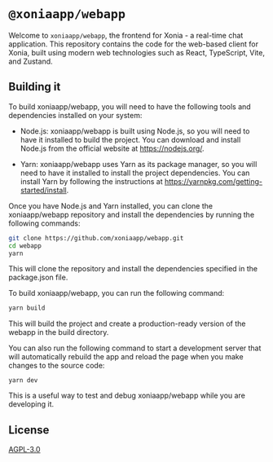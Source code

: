 # `@xoniaapp/webapp`

Welcome to `xoniaapp/webapp`, the frontend for Xonia - a real-time chat application. This repository contains the code for the web-based client for Xonia, built using modern web technologies such as React, TypeScript, Vite, and Zustand.

## Building it

To build xoniaapp/webapp, you will need to have the following tools and dependencies installed on your system:

- Node.js: xoniaapp/webapp is built using Node.js, so you will need to have it installed to build the project. You can download and install Node.js from the official website at https://nodejs.org/.

- Yarn: xoniaapp/webapp uses Yarn as its package manager, so you will need to have it installed to install the project dependencies. You can install Yarn by following the instructions at https://yarnpkg.com/getting-started/install.

Once you have Node.js and Yarn installed, you can clone the xoniaapp/webapp repository and install the dependencies by running the following commands:

```sh
git clone https://github.com/xoniaapp/webapp.git
cd webapp
yarn
```
This will clone the repository and install the dependencies specified in the package.json file.

To build xoniaapp/webapp, you can run the following command:

```sh
yarn build
```

This will build the project and create a production-ready version of the webapp in the build directory.

You can also run the following command to start a development server that will automatically rebuild the app and reload the page when you make changes to the source code:

```
yarn dev
```
This is a useful way to test and debug xoniaapp/webapp while you are developing it.

## License
[AGPL-3.0](./LICENSE)
